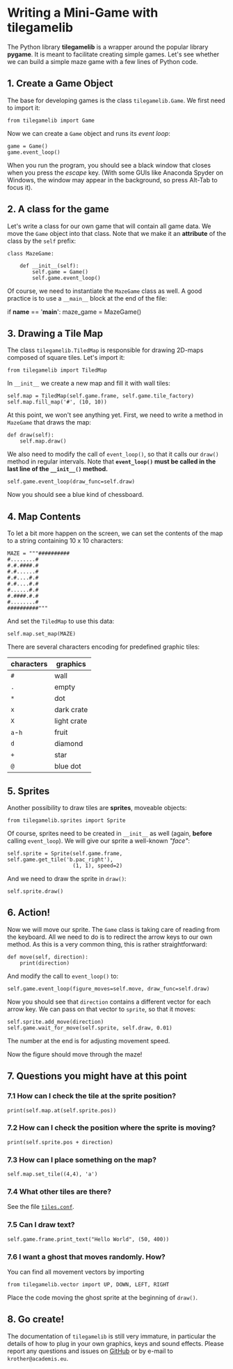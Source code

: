 
# Writing a Mini-Game with tilegamelib

The Python library **tilegamelib** is a wrapper around the popular library **pygame**. It is meant to facilitate creating simple games. Let's see whether we can build a simple maze game with a few lines of Python code.

## 1. Create a Game Object

The base for developing games is the class `tilegamelib.Game`. We first need to import it:

    from tilegamelib import Game

Now we can create a `Game` object and runs its *event loop*:

    game = Game()
    game.event_loop()

When you run the program, you should see a black window that closes when you press the *escape* key. (With some GUIs like Anaconda Spyder on Windows, the window may appear in the background, so press Alt-Tab to focus it).

## 2. A class for the game

Let's write a class for our own game that will contain all game data. We move the `Game` object into that class. Note that we make it an **attribute** of the class by the `self` prefix:

    class MazeGame:

        def __init__(self):
            self.game = Game()
            self.game.event_loop()


Of course, we need to instantiate the `MazeGame` class as well. A good practice is to use a `__main__` block at the end of the file:

if __name__ == '__main__':
    maze_game = MazeGame()


## 3. Drawing a Tile Map

The class `tilegamelib.TiledMap` is responsible for drawing 2D-maps composed of square tiles. Let's import it:

    from tilegamelib import TiledMap

In `__init__` we create a new map and fill it with wall tiles:

    self.map = TiledMap(self.game.frame, self.game.tile_factory)
    self.map.fill_map('#', (10, 10))

At this point, we won't see anything yet. First, we need to write a method in `MazeGame` that draws the map:

    def draw(self):
        self.map.draw()

We also need to modify the call of `event_loop()`, so that it calls our `draw()` method in regular intervals. Note that **`event_loop()` must be called in the last line of the `__init__()` method.**

    self.game.event_loop(draw_func=self.draw)

Now you should see a blue kind of chessboard.

## 4. Map Contents

To let a bit more happen on the screen, we can set the contents of the map to a string containing 10 x 10 characters:

    MAZE = """##########
    #........#
    #.#.####.#
    #.#......#
    #.#....#.#
    #.#....#.#
    #......#.#
    #.####.#.#
    #........#
    ##########"""

And set the `TiledMap` to use this data:

    self.map.set_map(MAZE)

There are several characters encoding for predefined graphic tiles:

| characters | graphics |
|------------|----------|
| `#`        | wall     |
| `.`        | empty    |
| `*`        | dot      |
| `x`        | dark crate  |
| `X`        | light crate  |
| `a`-`h`    | fruit     |
| `d`        | diamond   |
| `+`        | star      |
| `@`        | blue dot  |

## 5. Sprites

Another possibility to draw tiles are **sprites**, moveable objects:

    from tilegamelib.sprites import Sprite

Of course, sprites need to be created in `__init__` as well (again, **before** calling `event_loop`). We will give our sprite a well-known *"face"*:

    self.sprite = Sprite(self.game.frame, self.game.get_tile('b.pac_right'),
                         (1, 1), speed=2)

And we need to draw the sprite in `draw()`:

    self.sprite.draw()

## 6. Action!

Now we will move our sprite. The `Game` class is taking care of reading from the keyboard. All we need to do is to redirect the arrow keys to our own method. As this is a very common thing, this is rather straightforward:

    def move(self, direction):
        print(direction)

And modify the call to `event_loop()` to:

    self.game.event_loop(figure_moves=self.move, draw_func=self.draw)

Now you should see that `direction` contains a different vector for each arrow key. We can pass on that vector to `sprite`, so that it moves:

    self.sprite.add_move(direction)
    self.game.wait_for_move(self.sprite, self.draw, 0.01)

The number at the end is for adjusting movement speed.

Now the figure should move through the maze!

## 7. Questions you might have at this point

### 7.1 How can I check the tile at the sprite position?

    print(self.map.at(self.sprite.pos))

### 7.2 How can I check the position where the sprite is moving?

    print(self.sprite.pos + direction)

### 7.3 How can I place something on the map?

    self.map.set_tile((4,4), 'a')

### 7.4 What other tiles are there?

See the file [`tiles.conf`](https://github.com/krother/tilegamelib/blob/master/examples/data/tiles.conf).

### 7.5 Can I draw text?

    self.game.frame.print_text("Hello World", (50, 400))

### 7.6 I want a ghost that moves randomly. How?

You can find all movement vectors by importing

    from tilegamelib.vector import UP, DOWN, LEFT, RIGHT

Place the code moving the ghost sprite at the beginning of `draw()`.

## 8. Go create!

The documentation of `tilegamelib` is still very immature, in particular the details of how to plug in your own graphics, keys and sound effects. Please report any questions and issues on [GitHub](https://github.com/krother/tilegamelib) or by e-mail to `krother@academis.eu`.
